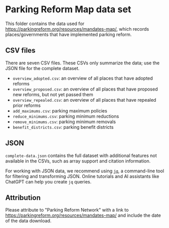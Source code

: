 # Parking Reform Map data set

This folder contains the data used for https://parkingreform.org/resources/mandates-map/, which records places/governments that have implemented parking reform.

## CSV files

There are seven CSV files. These CSVs only summarize the data; use the JSON file for the complete dataset.

- `overview_adopted.csv`: an overview of all places that have adopted reforms
- `overview_proposed.csv`: an overview of all places that have proposed new reforms, but not yet passed them
- `overview_repealed.csv`: an overview of all places that have repealed prior reforms
- `add_maximums.csv`: parking maximum policies
- `reduce_minimums.csv`: parking minimum reductions
- `remove_minimums.csv`: parking minimum removals
- `benefit_districts.csv`: parking benefit districts

## JSON

`complete-data.json` contains the full dataset with additional features not available in the CSVs, such as array support and citation information.

For working with JSON data, we recommend using [`jq`](https://jqlang.github.io/jq/tutorial/), a command-line tool for filtering and transforming JSON. Online tutorials and AI assistants like ChatGPT can help you create `jq` queries.

## Attribution

Please attribute to "Parking Reform Network" with a link to https://parkingreform.org/resources/mandates-map/ and include the date of the data download.
